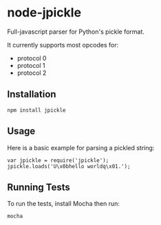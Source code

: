 node-jpickle
============

Full-javascript parser for Python's pickle format.

It currently supports most opcodes for:

 - protocol 0
 - protocol 1
 - protocol 2

Installation
------------

    npm install jpickle

Usage
-----

Here is a basic example for parsing a pickled string:

    var jpickle = require('jpickle');
    jpickle.loads('U\x0bhello worldq\x01.');

Running Tests
-------------

To run the tests, install Mocha then run:

    mocha
